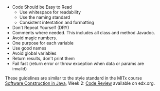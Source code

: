 * Code Should be Easy to Read
  * Use whitespace for readability
  * Use the naming standard
  * Consistent intentation and formatting
* Don't Repeat Yourself (DRY)
* Comments where needed.  This includes all class and method Javadoc.
* Avoid magic numbers.
* One purpose for each variable
* Use good names
* Avoid global variables
* Return results, don't print them
* Fail fast (return error or throw exception when data or params are invalid)


These guidelines are similar to the style standard
in the MITx course [Software Construction in Java](https://courses.edx.org/courses/course-v1:MITx+6.005.1x+3T2016/),
Week 2: [Code Review](https://courses.edx.org/courses/course-v1:MITx+6.005.1x+3T2016/courseware/Readings_Videos/02-Code-Review/) available on edx.org.
